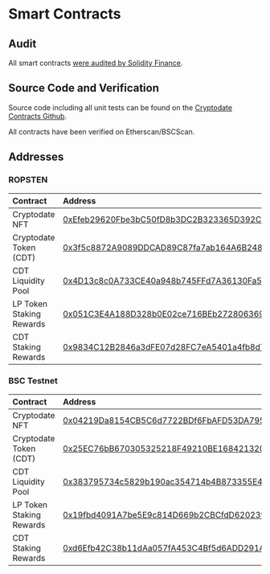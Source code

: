 # Smart Contracts

## Audit
All smart contracts [were audited by Solidity Finance](https://solidity.finance/audits/CryptoDate/). 

## Source Code and Verification
Source code including all unit tests can be found on the [Cryptodate Contracts Github](http://github.com/crypto-date/contracts).

All contracts have been verified on Etherscan/BSCScan.

## Addresses

### ROPSTEN
| Contract | Address | 
| :--- | :--- |  
| Cryptodate NFT  | [0xEfeb29620Fbe3bC50fD8b3DC2B323365D392CCDe](https://ropsten.etherscan.io/address/0xEfeb29620Fbe3bC50fD8b3DC2B323365D392CCDe)| 
| Cryptodate Token (CDT)  | [0x3f5c8872A9089DDCAD89C87fa7ab164A6B24865C](https://ropsten.etherscan.io/address/0x3f5c8872A9089DDCAD89C87fa7ab164A6B24865C)| 
| CDT Liquidity Pool  | [0x4D13c8c0A733CE40a948b745FFd7A36130Fa55CA](https://ropsten.etherscan.io/address/0x4D13c8c0A733CE40a948b745FFd7A36130Fa55CA)| 
| LP Token Staking Rewards  | [0x051C3E4A188D328b0E02ce716BEb272806369a22](https://ropsten.etherscan.io/address/0x051C3E4A188D328b0E02ce716BEb272806369a22)| 
| CDT Staking Rewards  | [0x9834C12B2846a3dFE07d28FC7eA5401a4fb8d70D](https://ropsten.etherscan.io/address/0x9834C12B2846a3dFE07d28FC7eA5401a4fb8d70D)| 

### BSC Testnet
| Contract | Address | 
| :--- | :--- |  
| Cryptodate NFT  | [0x04219Da8154CB5C6d7722BDf6FbAFD53DA795B57](https://testnet.bscscan.com/address/0x04219Da8154CB5C6d7722BDf6FbAFD53DA795B57)| 
| Cryptodate Token (CDT)  | [0x25EC76bB670305325218F49210BE16842132020D](https://testnet.bscscan.com/address/0x25EC76bB670305325218F49210BE16842132020D)| 
| CDT Liquidity Pool  | [0x383795734c5829b190ac354714b4B873355E498b](https://testnet.bscscan.com/address/0x383795734c5829b190ac354714b4B873355E498b)| 
| LP Token Staking Rewards  | [0x19fbd4091A7be5E9c814D669b2CBCfdD62023940](https://testnet.bscscan.com/address/0x19fbd4091A7be5E9c814D669b2CBCfdD62023940)| 
| CDT Staking Rewards  | [0xd6Efb42C38b11dAa057fA453C4Bf5d6ADD291A6a](https://testnet.bscscan.com/address/0xd6Efb42C38b11dAa057fA453C4Bf5d6ADD291A6a)| 





